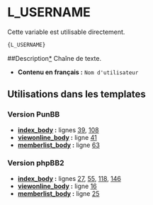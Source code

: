 # L_USERNAME


Cette variable est utilisable directement.

```html
{L_USERNAME}
```

##Description[*](https://fa-tvars.appspot.com/var/L_USERNAME)
Chaîne de texte.

* __Contenu en français :__ `Nom d'utilisateur`

## Utilisations dans les templates

### Version PunBB
* __[index_body](../tpl/var/punbb/index_body.md#readme) :__ lignes [39](../tpl/src/punbb/index_body.tpl#L39), [108](../tpl/src/punbb/index_body.tpl#L108)
* __[viewonline_body](../tpl/var/punbb/viewonline_body.md#readme) :__ ligne [41](../tpl/src/punbb/viewonline_body.tpl#L41)
* __[memberlist_body](../tpl/var/punbb/memberlist_body.md#readme) :__ ligne [63](../tpl/src/punbb/memberlist_body.tpl#L63)

### Version phpBB2
* __[index_body](../tpl/var/subsilver/index_body.md#readme) :__ lignes [27](../tpl/src/subsilver/index_body.tpl#L27), [55](../tpl/src/subsilver/index_body.tpl#L55), [118](../tpl/src/subsilver/index_body.tpl#L118), [146](../tpl/src/subsilver/index_body.tpl#L146)
* __[viewonline_body](../tpl/var/subsilver/viewonline_body.md#readme) :__ ligne [16](../tpl/src/subsilver/viewonline_body.tpl#L16)
* __[memberlist_body](../tpl/var/subsilver/memberlist_body.md#readme) :__ ligne [25](../tpl/src/subsilver/memberlist_body.tpl#L25)